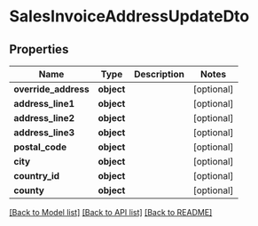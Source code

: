 # SalesInvoiceAddressUpdateDto

## Properties
Name | Type | Description | Notes
------------ | ------------- | ------------- | -------------
**override_address** | **object** |  | [optional] 
**address_line1** | **object** |  | [optional] 
**address_line2** | **object** |  | [optional] 
**address_line3** | **object** |  | [optional] 
**postal_code** | **object** |  | [optional] 
**city** | **object** |  | [optional] 
**country_id** | **object** |  | [optional] 
**county** | **object** |  | [optional] 

[[Back to Model list]](../README.md#documentation-for-models) [[Back to API list]](../README.md#documentation-for-api-endpoints) [[Back to README]](../README.md)


